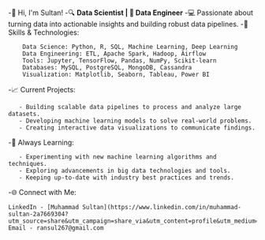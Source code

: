 -👋 Hi, I'm Sultan!
-🔍 **Data Scientist | 🔧 Data Engineer**
-💻 Passionate about turning data into actionable insights and building robust data pipelines.
-🚀 Skills & Technologies:
```
    Data Science: Python, R, SQL, Machine Learning, Deep Learning
    Data Engineering: ETL, Apache Spark, Hadoop, Airflow
    Tools: Jupyter, TensorFlow, Pandas, NumPy, Scikit-learn
    Databases: MySQL, PostgreSQL, MongoDB, Cassandra
    Visualization: Matplotlib, Seaborn, Tableau, Power BI
``` 
-📈 Current Projects:
```
   - Building scalable data pipelines to process and analyze large datasets.
   - Developing machine learning models to solve real-world problems.
   - Creating interactive data visualizations to communicate findings.
```
-🌱 Always Learning:
```
   - Experimenting with new machine learning algorithms and techniques.
   - Exploring advancements in big data technologies and tools.
   - Keeping up-to-date with industry best practices and trends.
```
-🌐 Connect with Me:
```
LinkedIn - [Muhammad Sultan](https://www.linkedin.com/in/muhammad-sultan-2a7669304?utm_source=share&utm_campaign=share_via&utm_content=profile&utm_medium=android_app)
Email - ransul267@gmail.com
```
